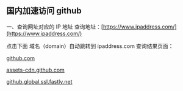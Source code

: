 ## 国内加速访问 github

一、查询网址对应的 IP 地址
查询地址：[https://www.ipaddress.com/](https://www.ipaddress.com/)

点击下面 域名（domain）自动跳转到 ipaddress.com 查询结果页面：

[github.com](https://github.com.ipaddress.com/)

[assets-cdn.github.com](https://github.com.ipaddress.com/assets-cdn.github.com)

[github.global.ssl.fastly.net](https://fastly.net.ipaddress.com/github.global.ssl.fastly.net)
